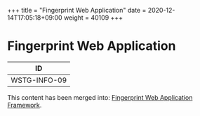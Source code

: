+++
title = "Fingerprint Web Application"
date =  2020-12-14T17:05:18+09:00
weight = 40109
+++

# Fingerprint Web Application

|ID          |
|------------|
|WSTG-INFO-09|

This content has been merged into: [Fingerprint Web Application Framework](08-Fingerprint_Web_Application_Framework.md).

